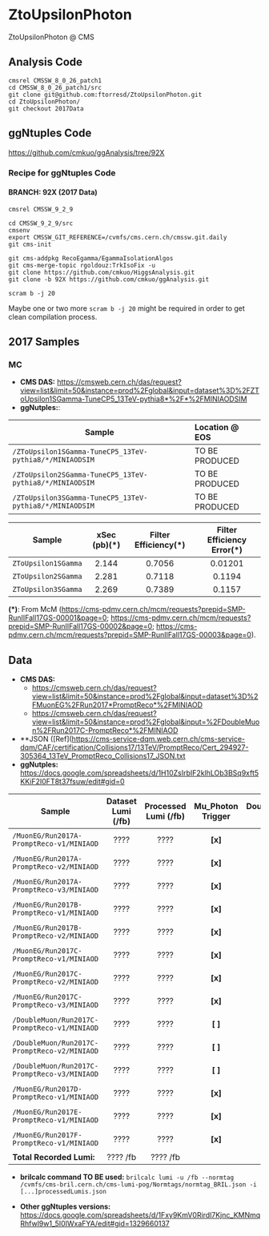 # ZtoUpsilonPhoton
ZtoUpsilonPhoton @ CMS

## Analysis Code
```
cmsrel CMSSW_8_0_26_patch1
cd CMSSW_8_0_26_patch1/src
git clone git@github.com:ftorresd/ZtoUpsilonPhoton.git
cd ZtoUpsilonPhoton/
git checkout 2017Data
```

## ggNtuples Code
https://github.com/cmkuo/ggAnalysis/tree/92X

### Recipe for ggNtuples Code
#### BRANCH: 92X (2017 Data)
```
cmsrel CMSSW_9_2_9

cd CMSSW_9_2_9/src 
cmsenv 
export CMSSW_GIT_REFERENCE=/cvmfs/cms.cern.ch/cmssw.git.daily 
git cms-init 

git cms-addpkg RecoEgamma/EgammaIsolationAlgos 
git cms-merge-topic rgoldouz:TrkIsoFix -u 
git clone https://github.com/cmkuo/HiggsAnalysis.git 
git clone -b 92X https://github.com/cmkuo/ggAnalysis.git 

scram b -j 20
```

Maybe one or two more ```scram b -j 20``` might be required in order to get clean compilation process.



## 2017 Samples
### MC 
- **CMS DAS:** https://cmsweb.cern.ch/das/request?view=list&limit=50&instance=prod%2Fglobal&input=dataset%3D%2FZToUpsilon1SGamma-TuneCP5_13TeV-pythia8*%2F*%2FMINIAODSIM
- **ggNutples:**:

| **Sample**         | **Location @ EOS**  |
| ------- |:-------|
| ```/ZToUpsilon1SGamma-TuneCP5_13TeV-pythia8/*/MINIAODSIM```   |	TO BE PRODUCED |
| ```/ZToUpsilon2SGamma-TuneCP5_13TeV-pythia8/*/MINIAODSIM```   |	TO BE PRODUCED |
| ```/ZToUpsilon3SGamma-TuneCP5_13TeV-pythia8/*/MINIAODSIM```   |		TO BE PRODUCED |

| **Sample**         | **xSec (pb)(*)**  | **Filter Efficiency(*)**  |  **Filter Efficiency Error(*)**  |
| ------ |:--------:|:-------:|:------:|
| ```ZToUpsilon1SGamma```   |	2.144  | 0.7056 | 0.01201 |
| ```ZToUpsilon2SGamma```   |	2.281 | 0.7118 | 0.1194 |
| ```ZToUpsilon3SGamma```   |	2.269 | 0.7389 | 0.1157 |

**(*)**: From McM (https://cms-pdmv.cern.ch/mcm/requests?prepid=SMP-RunIIFall17GS-00001&page=0; https://cms-pdmv.cern.ch/mcm/requests?prepid=SMP-RunIIFall17GS-00002&page=0; https://cms-pdmv.cern.ch/mcm/requests?prepid=SMP-RunIIFall17GS-00003&page=0). 



## Data
- **CMS DAS:** 
  - https://cmsweb.cern.ch/das/request?view=list&limit=50&instance=prod%2Fglobal&input=dataset%3D%2FMuonEG%2FRun2017*PromptReco*%2FMINIAOD
  - https://cmsweb.cern.ch/das/request?view=list&limit=50&instance=prod%2Fglobal&input=%2FDoubleMuon%2FRun2017C-PromptReco*%2FMINIAOD
- **JSON ([Ref](https://cms-service-dqm.web.cern.ch/cms-service-dqm/CAF/certification/Collisions17/13TeV/PromptReco/Cert_294927-305364_13TeV_PromptReco_Collisions17_JSON.txt
- **ggNutples:**  https://docs.google.com/spreadsheets/d/1H10ZsIrbIF2klhLOb3BSq9xft5KKiF2I0FT8t37fsuw/edit#gid=0

| **Sample**        | **Dataset Lumi (/fb)** | **Processed Lumi (/fb)**  |  Mu_Photon Trigger  |  DoubleMu_Photon Trigger  |**Location @ EOS**  |
| ------------- |:-------------:|:-------------:| :-------------:|:-------------:|:-----| 
| ```/MuonEG/Run2017A-PromptReco-v1/MINIAOD```  | ????| ???? |	**[x]** |	**[ ]**  |	TO BE PRODUCED |
| ```/MuonEG/Run2017A-PromptReco-v2/MINIAOD```  | ????| ???? |	**[x]** |	**[ ]**  |	TO BE PRODUCED |
| ```/MuonEG/Run2017A-PromptReco-v3/MINIAOD```  | ????| ???? |	**[x]** |	**[ ]**  |	TO BE PRODUCED |
| ```/MuonEG/Run2017B-PromptReco-v1/MINIAOD```  | ????| ???? |	**[x]** |	**[ ]**  |	TO BE PRODUCED |
| ```/MuonEG/Run2017B-PromptReco-v2/MINIAOD```  | ????| ???? |	**[x]** |	**[ ]** |	TO BE PRODUCED |
| ```/MuonEG/Run2017C-PromptReco-v1/MINIAOD```  | ????| ???? |	**[x]** |	**[ ]**  |	TO BE PRODUCED |
| ```/MuonEG/Run2017C-PromptReco-v2/MINIAOD```  | ????| ???? |	**[x]** |	**[ ]**  |	TO BE PRODUCED |
| ```/MuonEG/Run2017C-PromptReco-v3/MINIAOD```  | ????| ???? |	**[x]** |	**[ ]**  |	TO BE PRODUCED |
| ```/DoubleMuon/Run2017C-PromptReco-v1/MINIAOD```  | ????| ???? |	**[ ]** |	**[x]**  |	TO BE PRODUCED |
| ```/DoubleMuon/Run2017C-PromptReco-v2/MINIAOD```  | ????| ???? |	**[ ]** |	**[x]**  |	TO BE PRODUCED |
| ```/DoubleMuon/Run2017C-PromptReco-v3/MINIAOD```  | ????| ???? |	**[ ]** |	**[x]**  |	TO BE PRODUCED |
| ```/MuonEG/Run2017D-PromptReco-v1/MINIAOD```  | ????| ???? |	**[x]** |	**[x]**  |	TO BE PRODUCED |
| ```/MuonEG/Run2017E-PromptReco-v1/MINIAOD```  | ????| ???? |	**[x]** |	**[x]** |	TO BE PRODUCED |
| ```/MuonEG/Run2017F-PromptReco-v1/MINIAOD```  | ????| ???? |	**[x]** |	**[x]**  |	TO BE PRODUCED |
| **Total Recorded Lumi:**  |	???? /fb |	???? /fb |	  |

- **brilcalc command TO BE used:**
```brilcalc lumi -u /fb --normtag /cvmfs/cms-bril.cern.ch/cms-lumi-pog/Normtags/normtag_BRIL.json -i [...]processedLumis.json```


- **Other ggNtuples versions:** https://docs.google.com/spreadsheets/d/1Fxy9KmV0Rirdl7Kjnc_KMNmqRhfwl9w1_5I0IWxaFYA/edit#gid=1329660137

